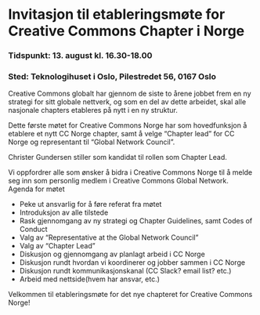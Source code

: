# Invitasjon til etableringsmøte for Creative Commons Chapter i Norge 

### Tidspunkt: 13. august kl. 16.30-18.00
### Sted: Teknologihuset i Oslo, Pilestredet 56, 0167 Oslo

Creative Commons globalt har gjennom de siste to årene jobbet frem en ny strategi for sitt globale nettverk, og som en del av dette arbeidet, skal alle nasjonale chapters etableres på nytt i en ny struktur.   

Dette første møtet for Creative Commons Norge har som hovedfunksjon å etablere et nytt CC Norge chapter, samt å velge “Chapter lead” for CC Norge og representant til “Global Network Council”.  

Christer Gundersen stiller som kandidat til rollen som Chapter Lead.

Vi oppfordrer alle som ønsker å bidra i Creative Commons Norge til å melde seg inn som personlig medlem i Creative Commons Global Network.
Agenda for møtet
* Peke ut ansvarlig for å føre referat fra møtet
* Introduksjon av alle tilstede
* Rask gjennomgang av ny strategi og Chapter Guidelines, samt Codes of Conduct 
* Valg av “Representative at the Global Network Council” 
* Valg av “Chapter Lead” 
* Diskusjon og gjennomgang av planlagt arbeid i CC Norge
* Diskusjon rundt hvordan vi koordinerer og jobber sammen i CC Norge 
* Diskusjon rundt kommunikasjonskanal (CC Slack? email list? etc.) 
* Arbeid med nettside(hvem har ansvar, etc.) 

Velkommen til etableringsmøte for det nye chapteret for Creative Commons Norge! 





